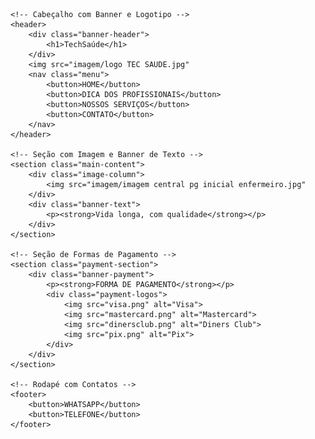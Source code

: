 <!DOCTYPE html>
<html lang="pt-br">
<head>
    <meta charset="UTF-8">
    <meta name="viewport" content="width=device-width, initial-scale=1.0">
    <title>TechSaúde - Clínica de Atendimento a Idosos</title>
    <link rel="stylesheet" href="style.css">
</head>
<body>

    <!-- Cabeçalho com Banner e Logotipo -->
    <header>
        <div class="banner-header">
            <h1>TechSaúde</h1>
        </div>
        <img src="imagem/logo TEC SAUDE.jpg"
        <nav class="menu">
            <button>HOME</button>
            <button>DICA DOS PROFISSIONAIS</button>
            <button>NOSSOS SERVIÇOS</button>
            <button>CONTATO</button>
        </nav>
    </header>

    <!-- Seção com Imagem e Banner de Texto -->
    <section class="main-content">
        <div class="image-column">
            <img src="imagem/imagem central pg inicial enfermeiro.jpg" 
        </div>
        <div class="banner-text">
            <p><strong>Vida longa, com qualidade</strong></p>
        </div>
    </section>

    <!-- Seção de Formas de Pagamento -->
    <section class="payment-section">
        <div class="banner-payment">
            <p><strong>FORMA DE PAGAMENTO</strong></p>
            <div class="payment-logos">
                <img src="visa.png" alt="Visa">
                <img src="mastercard.png" alt="Mastercard">
                <img src="dinersclub.png" alt="Diners Club">
                <img src="pix.png" alt="Pix">
            </div>
        </div>
    </section>

    <!-- Rodapé com Contatos -->
    <footer>
        <button>WHATSAPP</button>
        <button>TELEFONE</button>
    </footer>

</body>
</html>


